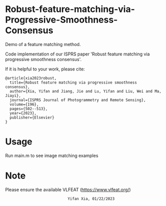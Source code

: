 # Robust-feature-matching-via-Progressive-Smoothness-Consensus
Demo of a feature matching method.

Code implementation of our ISPRS paper 'Robust feature matching via progressive smoothness consensus'.


If it is helpful to your work, please cite:
```
@article{xia2023robust,
  title={Robust feature matching via progressive smoothness consensus},
  author={Xia, Yifan and Jiang, Jie and Lu, Yifan and Liu, Wei and Ma, Jiayi},
  journal={ISPRS Journal of Photogrammetry and Remote Sensing},
  volume={196},
  pages={502--513},
  year={2023},
  publisher={Elsevier}
}
```

# Usage

Run main.m to see image matching examples 

# Note

Please ensure the available VLFEAT (https://www.vlfeat.org/)

								Yifan Xia, 01/22/2023
